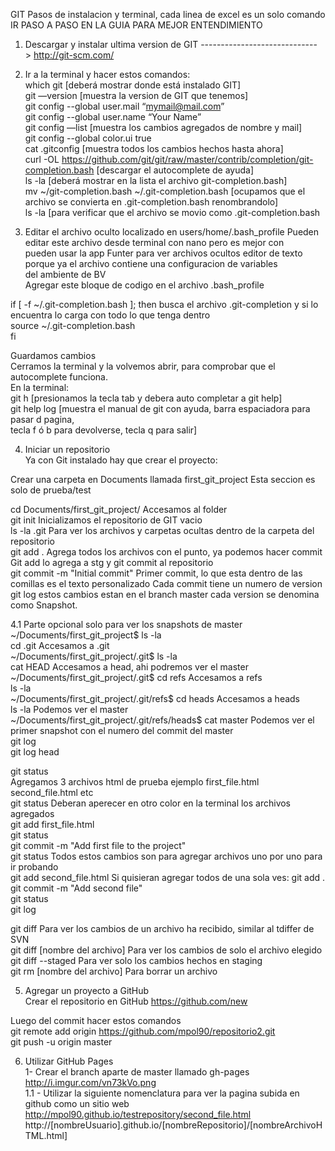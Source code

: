 GIT Pasos de instalacion y terminal, cada linea de excel es un solo comando	IR PASO A PASO EN LA GUIA PARA MEJOR ENTENDIMIENTO				
					
1. Descargar y instalar ultima version de GIT     ----------------------------->	http://git-scm.com/				
2. Ir a la terminal y hacer estos comandos:					
which git	[deberá mostrar donde está instalado GIT]				
git —version	[muestra la version de GIT que tenemos]				
git config --global user.mail “mymail@mail.com”					
git config --global user.name “Your Name”					
git config —list	[muestra los cambios agregados de nombre y mail]				
git config --global color.ui true					
cat .gitconfig	[muestra todos los cambios hechos hasta ahora]				
curl -OL https://github.com/git/git/raw/master/contrib/completion/git-completion.bash	[descargar el autocomplete de ayuda]				
ls -la	[deberá mostrar en la lista el archivo git-completion.bash]				
mv ~/git-completion.bash ~/.git-completion.bash	[ocupamos que el archivo se convierta en .git-completion.bash renombrandolo]				
ls -la	[para verificar que el archivo se movio como .git-completion.bash				
					
3. Editar el archivo oculto localizado en users/home/.bash_profile	Pueden editar este archivo desde terminal con nano pero es mejor con				
pueden usar la app Funter para ver archivos ocultos	editor de texto porque ya el archivo contiene una configuracion de variables				
	del ambiente de BV				
Agregar este bloque de codigo en el archivo .bash_profile					
					
if [ -f ~/.git-completion.bash ]; then	busca el archivo .git-completion y si lo encuentra lo carga con todo lo que tenga dentro				
source ~/.git-completion.bash					
fi					
					
Guardamos cambios					
Cerramos la terminal y la volvemos abrir, para comprobar que el autocomplete funciona.					
En la terminal:					
git h [presionamos la tecla tab y debera auto completar a git help]					
git help log	[muestra el manual de git con ayuda, barra espaciadora para pasar d pagina,				
	tecla f ó b para devolverse, tecla q para salir]				
					
4. Iniciar un repositorio					
Ya con Git instalado hay que crear el proyecto:					
					
Crear una carpeta en Documents llamada    first_git_project	Esta seccion es solo de prueba/test				
					
cd Documents/first_git_project/	Accesamos al folder				
git init	Inicializamos el repositorio de GIT vacio				
ls -la .git	Para ver los archivos y carpetas ocultas dentro de la carpeta del repositorio				
git add .	Agrega todos los archivos con el punto, ya podemos hacer commit	Git add lo agrega a stg y git commit al repositorio			
git commit -m "Initial commit"	Primer commit, lo que esta dentro de las comillas es el texto personalizado	Cada commit tiene un numero de version			
git log	estos cambios estan en el branch master	cada version se denomina como Snapshot.			
					
					
4.1 Parte opcional solo para ver los snapshots de master					
~/Documents/first_git_project$ ls -la					
cd .git	Accesamos a .git				
~/Documents/first_git_project/.git$ ls -la					
cat HEAD	Accesamos a head, ahi podremos ver el master				
~/Documents/first_git_project/.git$ cd refs	Accesamos a refs				
ls -la					
~/Documents/first_git_project/.git/refs$ cd heads	Accesamos a heads				
ls -la	Podemos ver el master				
~/Documents/first_git_project/.git/refs/heads$ cat master	Podemos ver el primer snapshot con el numero del commit del master				
git log					
git log head					
					
git status					
Agregamos 3 archivos html de prueba ejemplo first_file.html second_file.html etc					
git status	Deberan aperecer en otro color en la terminal los archivos agregados				
git add first_file.html					
git status					
git commit -m "Add first file to the project"					
git status	Todos estos cambios son para agregar archivos uno por uno para ir probando				
git add second_file.html	Si quisieran agregar todos de una sola ves:   git add .				
git commit -m "Add second file"					
git status					
git log					
					
git diff	Para ver los cambios de un archivo ha recibido, similar al tdiffer de SVN				
git diff [nombre del archivo]	Para ver los cambios de solo el archivo elegido				
git diff --staged	Para ver solo los cambios hechos en staging				
git rm [nombre del archivo]	Para borrar un archivo				
					
5. Agregar un proyecto a GitHub					
Crear el repositorio en GitHub https://github.com/new					
					
Luego del commit hacer estos comandos					
git remote add origin https://github.com/mpol90/repositorio2.git					
git push -u origin master					
					
6. Utilizar GitHub Pages					
1- Crear el branch aparte de master llamado gh-pages   http://i.imgur.com/vn73kVo.png					
1.1 - Utilizar la siguiente nomenclatura para ver la pagina subida en github como un sitio web					
http://mpol90.github.io/testrepository/second_file.html					
http://[nombreUsuario].github.io/[nombreRepositorio]/[nombreArchivoHTML.html]					
